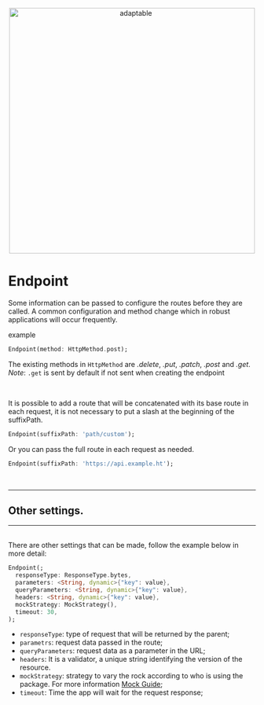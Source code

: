 <p align="center">
   <img src="https://user-images.githubusercontent.com/66264766/157141908-c8a760f7-6e13-4046-90f6-9243f698062b.png" alt="adaptable" width="500"/>
</p>

# Endpoint

Some information can be passed to configure the routes before they are called. A common configuration and method change which in robust applications will occur frequently.


example

```dart
Endpoint(method: HttpMethod.post);
```

The existing methods in `HttpMethod` are *.delete*, *.put*, *.patch*, *.post* and *.get*.
*Note*: `.get` is sent by default if not sent when creating the endpoint

<br>

It is possible to add a route that will be concatenated with its base route in each request, it is not necessary to put a slash at the beginning of the suffixPath.

```dart
Endpoint(suffixPath: 'path/custom');
```
Or you can pass the full route in each request as needed.
```dart
Endpoint(suffixPath: 'https://api.example.ht');
```
<br>

---
## Other settings.
---
<br>
There are other settings that can be made, follow the example below in more detail:

<br>

```dart
Endpoint(;
  responseType: ResponseType.bytes,
  parameters: <String, dynamic>{"key": value},
  queryParameters: <String, dynamic>{"key": value},
  headers: <String, dynamic>{"key": value},
  mockStrategy: MockStrategy(),
  timeout: 30,
);
```
- `responseType`: type of request that will be returned by the parent;
- `parametrs`: request data passed in the route;
- `queryParameters`: request data as a parameter in the URL;
- `headers`: It is a validator, a unique string identifying the version of the resource.
- `mockStrategy`: strategy to vary the rock according to who is using the package. For more information [Mock Guide](https://github.com/isthaynny/pop_network/blob/main/doc/mock.md);
- `timeout`: Time the app will wait for the request response;
